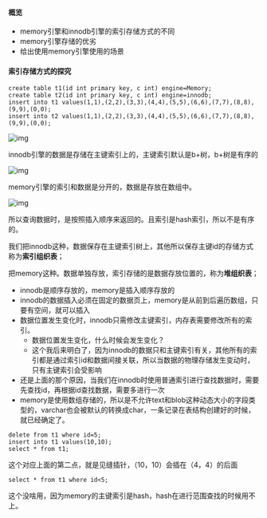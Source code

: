 #### 概览

- memory引擎和innodb引擎的索引存储方式的不同
- memory引擎存储的优劣
- 给出使用memory引擎使用的场景





#### 索引存储方式的探究

```mysql
create table t1(id int primary key, c int) engine=Memory;
create table t2(id int primary key, c int) engine=innodb;
insert into t1 values(1,1),(2,2),(3,3),(4,4),(5,5),(6,6),(7,7),(8,8),(9,9),(0,0);
insert into t2 values(1,1),(2,2),(3,3),(4,4),(5,5),(6,6),(7,7),(8,8),(9,9),(0,0);
```

![img](https://static001.geekbang.org/resource/image/3f/e6/3fb1100b6e3390357d4efff0ba4765e6.png)



innodb引擎的数据是存储在主键索引上的，主键索引默认是b+树，b+树是有序的

![img](https://static001.geekbang.org/resource/image/4e/8d/4e29e4f9db55ace6ab09161c68ad8c8d.jpg)



memory引擎的索引和数据是分开的，数据是存放在数组中。

![img](https://static001.geekbang.org/resource/image/dd/84/dde03e92074cecba4154d30cd16a9684.jpg)

所以查询数据时，是按照插入顺序来返回的。且索引是hash索引，所以不是有序的。



我们把innodb这种，数据保存在主键索引树上，其他所以保存主键id的存储方式称为**索引组织表**；

把memory这种。数据单独存放，索引存储的是数据存放位置的，称为**堆组织表**；



- innodb是顺序存放的，memory是插入顺序存放的
- innodb的数据插入必须在固定的数据页上，memory是从前到后遍历数组，只要有空间，就可以插入
- 数据位置发生变化时，innodb只需修改主键索引，内存表需要修改所有的索引。
  - 数据位置发生变化，什么时候会发生变化？
  - 这个我后来明白了，因为innodb的数据只和主键索引有关，其他所有的索引都是通过索引id和数据间接关联，所以当数据的物理存储发生变动时，只有主键索引会受影响
- 还是上面的那个原因，当我们在innodb时使用普通索引进行查找数据时，需要先查找id，再根据id查找数据，需要多进行一次
- memory是使用数组存储的，所以是不允许text和blob这种动态大小的字段类型的，varchar也会被默认的转换成char，一条记录在表结构创建好的时候，就已经确定了。



```mysql
delete from t1 where id=5;
insert into t1 values(10,10);
select * from t1;
```

这个对应上面的第二点，就是见缝插针，（10，10）会插在（4，4）的后面



```mysql
select * from t1 where id<5;
```

这个没啥用，因为memory的主键索引是hash，hash在进行范围查找的时候用不上。





